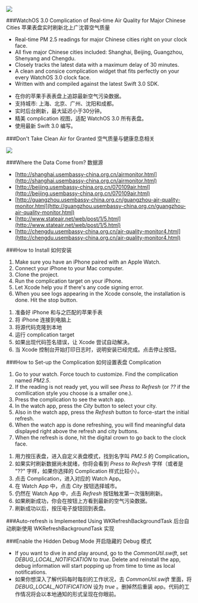 ![][demo]

###WatchOS 3.0 Complication of Real-time Air Quality for Major Chinese Cities 苹果表盘实时刷新北上广沈蓉空气质量
* Real-time PM 2.5 readings for major Chinese cities right on your clock face.
* All five major Chinese cities included: Shanghai, Beijing, Guangzhou, Shenyang and Chengdu.
* Closely tracks the latest data with a maximum delay of 30 minutes.
* A clean and consice complication widget that fits perfectly on your every WatchOS 3.0 clock face.
* Written with and compiled against the latest Swift 3.0 SDK.

[]()

* 在你的苹果手表表盘上追踪最新空气污染数据。
* 支持城市: 上海、北京、广州、沈阳和成都。
* 实时后台刷新，最大延迟小于30分钟。
* 精美 complication 视图，适配 WatchOS 3.0 所有表盘。
* 使用最新 Swift 3.0 编写。

###Don't Take Clean Air for Granted 空气质量与健康息息相关

![][beijing_aqi]

###Where the Data Come from? 数据源
* [http://shanghai.usembassy-china.org.cn/airmonitor.html](http://shanghai.usembassy-china.org.cn/airmonitor.html)
* [http://beijing.usembassy-china.org.cn/070109air.html](http://beijing.usembassy-china.org.cn/070109air.html)
* [http://guangzhou.usembassy-china.org.cn/guangzhou-air-quality-monitor.html](http://guangzhou.usembassy-china.org.cn/guangzhou-air-quality-monitor.html)
* [http://www.stateair.net/web/post/1/5.html](http://www.stateair.net/web/post/1/5.html)
* [http://chengdu.usembassy-china.org.cn/air-quality-monitor4.html](http://chengdu.usembassy-china.org.cn/air-quality-monitor4.html)

###How to Install 如何安装
1. Make sure you have an iPhone paired with an Apple Watch.
2. Connect your iPhone to your Mac computer.
3. Clone the project.
4. Run the complication target on your iPhone.
5. Let Xcode help you if there's any code signing error.
6. When you see logs appearing in the Xcode console, the installation is done. Hit the stop button.

[]()

1. 准备好 iPhone 和与之匹配的苹果手表
2. 将 iPhone 连接到电脑上
3. 将源代码克隆到本地
4. 运行 complication target
5. 如果出现代码签名错误，让 Xcode 尝试自动解决。
6. 当 Xcode 控制台开始打印日志时，说明安装已经完成。点击停止按钮。


###How to Set-up the Complication 如何设置表盘 Complication
1. Go to your watch. Force touch to customize. Find the complication named *PM2.5*.
2. If the reading is not ready yet, you will see *Press to Refresh* (or *??* if the comllication style you choose is a smaller one.). 
3. Press the complication to see the watch app.
4. In the watch app, press the *City* button to select your city.
5. Also in the watch app, press the *Refresh* button to force-start the initial refresh. 
6. When the watch app is done refreshing, you will find meaningful data displayed right above the refresh and city buttons.
7. When the refresh is done, hit the digital crown to go back to the clock face.

[]()

1. 用力按压表盘，进入自定义表盘模式，找到名字叫 *PM2.5* 的 Complication。
2. 如果实时刷新数据尚未就绪，你将会看到 *Press to Refresh* 字样（或者是 "??" 字样，如果你选择的 Complication 样式比较小）。
3. 点击 Complication，进入对应的 Watch App。
4. 在 Watch App 中，点击 *City* 按钮选择城市。
5. 仍然在 Watch App 中，点击 *Refresh* 按钮触发第一次强制刷新。
6. 如果刷新成功，你会在按钮上方看到最新的空气污染数据。
7. 刷新成功以后，按压电子旋钮回到表盘。

###Auto-refresh is Implemented Using WKRefreshBackgroundTask 后台自动刷新使用 WKRefreshBackgroundTask 实现

###Enable the Hidden Debug Mode 开启隐藏的 Debug 模式
* If you want to dive in and play around, go to the *CommonUtil.swift*, set *DEBUG_LOCAL_NOTIFICATION* to *true*. Delete and reinstall the app, debug information will start popping up from time to time as local notifications.
* 如果你想深入了解代码每时每刻的工作状况，去 *CommonUtil.swift* 里面，将 *DEBUG_LOCAL_NOTIFICATION* 设为 *true* 。删掉然后重装 app。代码的工作情况将会以本地通知的形式呈现在你眼前。



[beijing_aqi]: https://raw.githubusercontent.com/diwu/ui-markdown-store/master/aqi_3.jpg
[demo]: https://github.com/diwu/ui-markdown-store/blob/master/watch_demo_4.jpg?raw=true
[source]: http://www.stateair.net/web/post/1/4.html